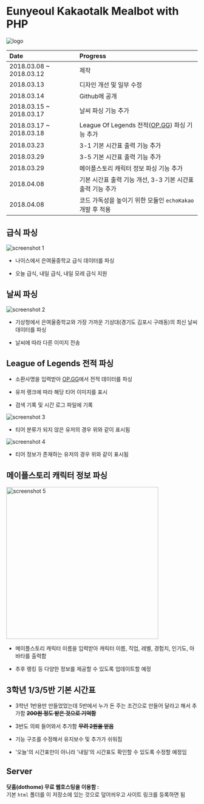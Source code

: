 # Eunyeoul Kakaotalk Mealbot with PHP
![logo](html/images/logo.jpg)

| Date | Progress |
| :------------- | :------------- |
| 2018.03.08 ~ 2018.03.12 | 제작 |
| 2018.03.13 | 디자인 개선 및 일부 수정 |
| 2018.03.14 | Github에 공개 |
| 2018.03.15 ~ 2018.03.17 | 날씨 파싱 기능 추가 |
| 2018.03.17 ~ 2018.03.18 | League Of Legends 전적([OP.GG](http://www.op.gg/)) 파싱 기능 추가 |
| 2018.03.23 | 3-1 기본 시간표 출력 기능 추가 |
| 2018.03.29 | 3-5 기본 시간표 출력 기능 추가 |
| 2018.03.29 | 메이플스토리 캐릭터 정보 파싱 기능 추가 |
| 2018.04.08 | 기본 시간표 출력 기능 개선, 3-3 기본 시간표 출력 기능 추가 |
| 2018.04.08 | 코드 가독성을 높이기 위한 모듈인 `echoKakao` 개발 후 적용 |

## 급식 파싱
![screenshot 1](images/screenshot_1.jpg)<br>

- 나이스에서 은여울중학교 급식 데이터를 파싱

- 오늘 급식, 내일 급식, 내일 모레 급식 지원

## 날씨 파싱
![screenshot 2](images/screenshot_2.jpg)<br>

- 기상청에서 은여울중학교와 가장 가까운 기상대(경기도 김포시 구래동)의 최신 날씨 데이터를 파싱

- 날씨에 따라 다른 이미지 전송

## League of Legends 전적 파싱

- 소환사명을 입력받아 [OP.GG](http://www.op.gg/)에서 전적 데이터를 파싱

- 유저 랭크에 따라 해당 티어 이미지를 표시

- 검색 기록 및 시간 로그 파일에 기록

![screenshot 3](images/screenshot_3.jpg)<br>

- 티어 분류가 되지 않은 유저의 경우 위와 같이 표시됨

![screenshot 4](images/screenshot_4.jpg)<br>

- 티어 정보가 존재하는 유저의 경우 위와 같이 표시됨

## 메이플스토리 캐릭터 정보 파싱

<img src="images/screenshot_5.jpg" alt="screenshot 5" width="400"/><br>

- 메이플스토리 캐릭터 이름을 입력받아 캐릭터 이름, 직업, 레벨, 경험치, 인기도, 아바타를 출력함

- 추후 랭킹 등 다양한 정보를 제공할 수 있도록 업데이트할 예정

## 3학년 1/3/5반 기본 시간표

- 3학년 1반용만 만들었었는데 5반에서 누가 돈 주는 조건으로 만들어 달라고 해서 추가함 **~~200원 정도 받은 것으로 기억함~~**

- 3반도 의뢰 들어와서 추가함 **~~무려 2원을 얻음~~**

- 기능 구조를 수정해서 유지보수 및 추가가 쉬워짐

- '오늘'의 시간표만이 아니라 '내일'의 시간표도 확인할 수 있도록 수정할 예정임

## Server
<b>닷홈(dothome) 무료 웹호스팅을 이용함 : </b><br>
기본 `html` 폴더를 이 저장소에 있는 것으로 덮어씌우고 사이트 링크를 등록하면 됨
